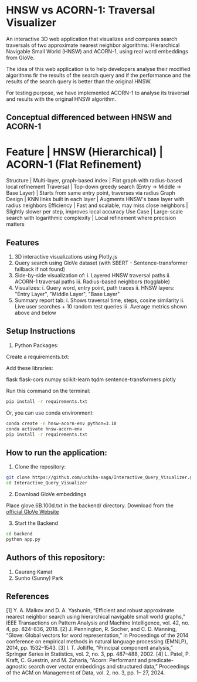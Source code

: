 # HNSW vs ACORN-1: Traversal Visualizer

An interactive 3D web application that visualizes and compares search traversals of two approximate nearest neighbor algorithms: Hierarchical Navigable Small World (HNSW) and ACORN-1, using real word embeddings from GloVe.

The idea of this web application is to help developers analyse their modified algorithms fir the results of the search query and if the performance and the results of the search query is better than the original HNSW.

For testing purpose, we have implemented ACORN-1 to analyse its traversal and results with the original HNSW algorithm.

## Conceptual differenced between HNSW and ACORN-1

# Feature | HNSW (Hierarchical) | ACORN-1 (Flat Refinement)
Structure | Multi-layer, graph-based index | Flat graph with radius-based local refinement
Traversal | Top-down greedy search (Entry → Middle → Base Layer) | Starts from same entry point, traverses via radius
Graph Design | KNN links built in each layer | Augments HNSW's base layer with radius neighbors
Efficiency | Fast and scalable, may miss close neighbors | Slightly slower per step, improves local accuracy
Use Case | Large-scale search with logarithmic complexity | Local refinement where precision matters

## Features

1. 3D interactive visualizations using Plotly.js
2. Query search using GloVe dataset (with SBERT - Sentence-transformer fallback if not found)
3. Side-by-side visualization of:
   i. Layered HNSW traversal paths
   ii. ACORN-1 traversal paths
   iii. Radius-based neighbors (togglable)
4. Visualizes:
   i. Query word, entry point, path traces
   ii. HNSW layers: "Entry Layer", "Middle Layer", "Base Layer"
5. Summary report tab:
   i. Shows traversal time, steps, cosine similarity
   ii. Live user searches + 10 random test queries
   iii. Average metrics shown above and below

## Setup Instructions

1. Python Packages:

Create a requirements.txt:

Add these libraries:

flask
flask-cors
numpy
scikit-learn
tqdm
sentence-transformers
plotly

Run this command on the terminal:

```bash
pip install -r requirements.txt
```

Or, you can use conda environment:

```bash
conda create -n hnsw-acorn-env python=3.10
conda activate hnsw-acorn-env
pip install -r requirements.txt
```

## How to run the application:

1. Clone the repository:

```bash
git clone https://github.com/uchiha-saga/Interactive_Query_Visualizer.git
cd Interactive_Query_Visualizer
```

2. Download GloVe embeddings

Place glove.6B.100d.txt in the backend/ directory.
Download from the [official GloVe Website](https://nlp.stanford.edu/projects/glove/)

3. Start the Backend

```bash
cd backend
python app.py
```

## Authors of this repository:
1. Gaurang Kamat
2. Sunho (Sunny) Park


## References 

[1] Y. A. Malkov and D. A. Yashunin, “Efficient and robust approximate
nearest neighbor search using hierarchical navigable small world graphs,”
IEEE Transactions on Pattern Analysis and Machine Intelligence, vol. 42,
no. 4, pp. 824–836, 2018.
[2] J. Pennington, R. Socher, and C. D. Manning, “Glove: Global vectors for
word representation,” in Proceedings of the 2014 conference on empirical
methods in natural language processing (EMNLP), 2014, pp. 1532–1543.
[3] I. T. Jolliffe, “Principal component analysis,” Springer Series in Statistics,
vol. 2, no. 3, pp. 487–488, 2002.
[4] L. Patel, P. Kraft, C. Guestrin, and M. Zaharia, “Acorn: Performant and
predicate-agnostic search over vector embeddings and structured data,”
Proceedings of the ACM on Management of Data, vol. 2, no. 3, pp. 1–
27, 2024.
